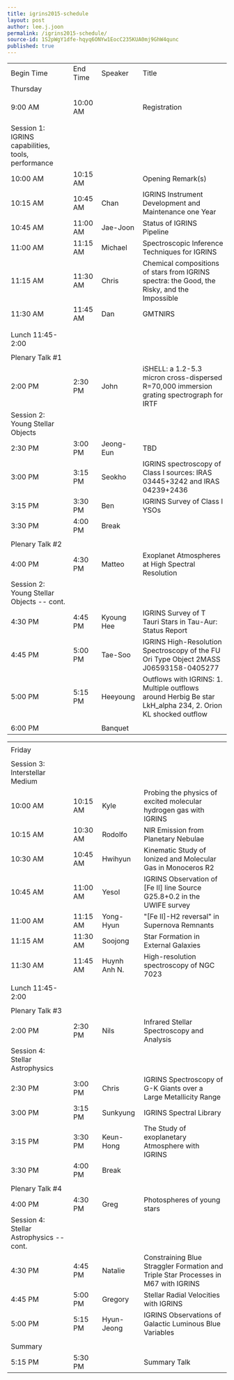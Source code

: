 ```yaml
---
title: igrins2015-schedule
layout: post
author: lee.j.joon
permalink: /igrins2015-schedule/
source-id: 1S2pWgY1dfe-hqyq6ONYw1EocC235KUA0mj9GhW4qunc
published: true
---
```

<table>
  <tr>
    <td>Begin Time</td>
    <td>End Time</td>
    <td>Speaker</td>
    <td>Title</td>
  </tr>
  <tr>
    <td>Thursday</td>
    <td></td>
    <td></td>
    <td></td>
  </tr>
  <tr>
    <td></td>
    <td></td>
    <td></td>
    <td></td>
  </tr>
  <tr>
    <td>9:00 AM</td>
    <td>10:00 AM</td>
    <td></td>
    <td>Registration</td>
  </tr>
  <tr>
    <td></td>
    <td></td>
    <td></td>
    <td></td>
  </tr>
  <tr>
    <td></td>
    <td></td>
    <td></td>
    <td></td>
  </tr>
  <tr>
    <td>Session 1: IGRINS capabilities, tools, performance</td>
    <td></td>
    <td></td>
    <td></td>
  </tr>
  <tr>
    <td>10:00 AM</td>
    <td>10:15 AM</td>
    <td></td>
    <td>Opening Remark(s)</td>
  </tr>
  <tr>
    <td>10:15 AM</td>
    <td>10:45 AM</td>
    <td>Chan</td>
    <td>IGRINS Instrument Development and Maintenance one Year</td>
  </tr>
  <tr>
    <td>10:45 AM</td>
    <td>11:00 AM</td>
    <td>Jae-Joon</td>
    <td>Status of IGRINS Pipeline</td>
  </tr>
  <tr>
    <td>11:00 AM</td>
    <td>11:15 AM</td>
    <td>Michael</td>
    <td>Spectroscopic Inference Techniques for IGRINS</td>
  </tr>
  <tr>
    <td>11:15 AM</td>
    <td>11:30 AM</td>
    <td>Chris</td>
    <td>Chemical compositions of stars from IGRINS spectra: the Good, the Risky,
and the Impossible</td>
  </tr>
  <tr>
    <td>11:30 AM</td>
    <td>11:45 AM</td>
    <td>Dan</td>
    <td>GMTNIRS</td>
  </tr>
  <tr>
    <td></td>
    <td></td>
    <td></td>
    <td></td>
  </tr>
  <tr>
    <td></td>
    <td></td>
    <td></td>
    <td></td>
  </tr>
  <tr>
    <td>Lunch 11:45-2:00</td>
    <td></td>
    <td></td>
    <td></td>
  </tr>
  <tr>
    <td></td>
    <td></td>
    <td></td>
    <td></td>
  </tr>
  <tr>
    <td>Plenary Talk #1</td>
    <td></td>
    <td></td>
    <td></td>
  </tr>
  <tr>
    <td>2:00 PM</td>
    <td>2:30 PM</td>
    <td>John</td>
    <td>iSHELL: a 1.2-5.3 micron cross-dispersed R=70,000 immersion grating spectrograph for IRTF</td>
  </tr>
  <tr>
    <td>Session 2: Young Stellar Objects</td>
    <td></td>
    <td></td>
    <td></td>
  </tr>
  <tr>
    <td>2:30 PM</td>
    <td>3:00 PM</td>
    <td>Jeong-Eun</td>
    <td>TBD</td>
  </tr>
  <tr>
    <td>3:00 PM</td>
    <td>3:15 PM</td>
    <td>Seokho</td>
    <td>IGRINS spectroscopy of Class I sources: IRAS 03445+3242 and IRAS 04239+2436</td>
  </tr>
  <tr>
    <td>3:15 PM</td>
    <td>3:30 PM</td>
    <td>Ben</td>
    <td>IGRINS Survey of Class I YSOs</td>
  </tr>
  <tr>
    <td>3:30 PM</td>
    <td>4:00 PM</td>
    <td>Break</td>
    <td></td>
  </tr>
  <tr>
    <td></td>
    <td></td>
    <td></td>
    <td></td>
  </tr>
  <tr>
    <td>Plenary Talk #2</td>
    <td></td>
    <td></td>
    <td></td>
  </tr>
  <tr>
    <td>4:00 PM</td>
    <td>4:30 PM</td>
    <td>Matteo</td>
    <td>Exoplanet Atmospheres at High Spectral Resolution</td>
  </tr>
  <tr>
    <td>Session 2: Young Stellar Objects -- cont.</td>
    <td></td>
    <td></td>
    <td></td>
  </tr>
  <tr>
    <td>4:30 PM</td>
    <td>4:45 PM</td>
    <td>Kyoung Hee</td>
    <td>IGRINS Survey of T Tauri Stars in Tau-Aur: Status Report</td>
  </tr>
  <tr>
    <td>4:45 PM</td>
    <td>5:00 PM</td>
    <td>Tae-Soo</td>
    <td>IGRINS High-Resolution Spectroscopy of the FU Ori Type Object 2MASS J06593158-0405277</td>
  </tr>
  <tr>
    <td>5:00 PM</td>
    <td>5:15 PM</td>
    <td>Heeyoung</td>
    <td>Outflows with IGRINS: 1. Multiple outflows around Herbig Be star LkH_alpha 234, 2. Orion KL shocked outflow</td>
  </tr>
  <tr>
    <td></td>
    <td></td>
    <td></td>
    <td></td>
  </tr>
  <tr>
    <td>6:00 PM</td>
    <td></td>
    <td>Banquet</td>
    <td></td>
  </tr>
</table>


<table>
  <tr>
    <td></td>
    <td></td>
    <td></td>
    <td></td>
  </tr>
  <tr>
    <td>Friday</td>
    <td></td>
    <td></td>
    <td></td>
  </tr>
  <tr>
    <td></td>
    <td></td>
    <td></td>
    <td></td>
  </tr>
  <tr>
    <td>Session 3: Interstellar Medium</td>
    <td></td>
    <td></td>
    <td></td>
  </tr>
  <tr>
    <td>10:00 AM</td>
    <td>10:15 AM</td>
    <td>Kyle</td>
    <td>Probing the physics of excited molecular hydrogen gas with IGRINS</td>
  </tr>
  <tr>
    <td>10:15 AM</td>
    <td>10:30 AM</td>
    <td>Rodolfo</td>
    <td>NIR Emission from Planetary Nebulae</td>
  </tr>
  <tr>
    <td>10:30 AM</td>
    <td>10:45 AM</td>
    <td>Hwihyun</td>
    <td>Kinematic Study of Ionized and Molecular Gas in Monoceros R2</td>
  </tr>
  <tr>
    <td>10:45 AM</td>
    <td>11:00 AM</td>
    <td>Yesol</td>
    <td>IGRINS Observation of [Fe II] line Source G25.8+0.2 in the UWIFE survey</td>
  </tr>
  <tr>
    <td>11:00 AM</td>
    <td>11:15 AM</td>
    <td>Yong-Hyun</td>
    <td>"[Fe II]-H2 reversal" in Supernova Remnants</td>
  </tr>
  <tr>
    <td>11:15 AM</td>
    <td>11:30 AM</td>
    <td>Soojong</td>
    <td>Star Formation in External Galaxies</td>
  </tr>
  <tr>
    <td>11:30 AM</td>
    <td>11:45 AM</td>
    <td>Huynh Anh N.</td>
    <td>High-resolution spectroscopy of NGC 7023</td>
  </tr>
  <tr>
    <td></td>
    <td></td>
    <td></td>
    <td></td>
  </tr>
  <tr>
    <td>Lunch 11:45-2:00</td>
    <td></td>
    <td></td>
    <td></td>
  </tr>
  <tr>
    <td></td>
    <td></td>
    <td></td>
    <td></td>
  </tr>
  <tr>
    <td>Plenary Talk #3</td>
    <td></td>
    <td></td>
    <td></td>
  </tr>
  <tr>
    <td>2:00 PM</td>
    <td>2:30 PM</td>
    <td>Nils</td>
    <td>Infrared Stellar Spectroscopy and Analysis</td>
  </tr>
  <tr>
    <td>Session 4: Stellar Astrophysics</td>
    <td></td>
    <td></td>
    <td></td>
  </tr>
  <tr>
    <td>2:30 PM</td>
    <td>3:00 PM</td>
    <td>Chris</td>
    <td>IGRINS Spectroscopy of G-K Giants over a Large Metallicity Range</td>
  </tr>
  <tr>
    <td>3:00 PM</td>
    <td>3:15 PM</td>
    <td>Sunkyung</td>
    <td>IGRINS Spectral Library</td>
  </tr>
  <tr>
    <td>3:15 PM</td>
    <td>3:30 PM</td>
    <td>Keun-Hong</td>
    <td>The Study of exoplanetary Atmosphere with IGRINS</td>
  </tr>
  <tr>
    <td>3:30 PM</td>
    <td>4:00 PM</td>
    <td>Break</td>
    <td></td>
  </tr>
  <tr>
    <td></td>
    <td></td>
    <td></td>
    <td></td>
  </tr>
  <tr>
    <td>Plenary Talk #4</td>
    <td></td>
    <td></td>
    <td></td>
  </tr>
  <tr>
    <td>4:00 PM</td>
    <td>4:30 PM</td>
    <td>Greg</td>
    <td>Photospheres of young stars</td>
  </tr>
  <tr>
    <td>Session 4: Stellar Astrophysics -- cont.</td>
    <td></td>
    <td></td>
    <td></td>
  </tr>
  <tr>
    <td>4:30 PM</td>
    <td>4:45 PM</td>
    <td>Natalie</td>
    <td>Constraining Blue Straggler Formation and Triple Star Processes in M67 with IGRINS</td>
  </tr>
  <tr>
    <td>4:45 PM</td>
    <td>5:00 PM</td>
    <td>Gregory</td>
    <td>Stellar Radial Velocities with IGRINS</td>
  </tr>
  <tr>
    <td>5:00 PM</td>
    <td>5:15 PM</td>
    <td>Hyun-Jeong</td>
    <td>IGRINS Observations of Galactic Luminous Blue Variables</td>
  </tr>
  <tr>
    <td></td>
    <td></td>
    <td></td>
    <td></td>
  </tr>
  <tr>
    <td>Summary</td>
    <td></td>
    <td></td>
    <td></td>
  </tr>
  <tr>
    <td>5:15 PM</td>
    <td>5:30 PM</td>
    <td></td>
    <td>Summary Talk</td>
  </tr>
</table>


